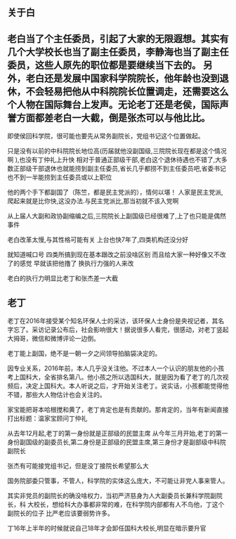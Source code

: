 


## 关于白

老白当了个主任委员，引起了大家的无限遐想。其实有几个大学校长也当了副主任委员，李静海也当了副主任委员，这些人原先的职位都是要继续当下去的。
另外，老白还是发展中国家科学院院长，他年龄也没到退休，不会轻易把他从中科院院长位置调走，还需要这么个人物在国际舞台上发声。无论老丁还是老侯，国际声誉方面都差老白一大截，倒是张杰可以与他比比。
--


即使侯回科学院，很可能也要先从常务副院长，党组书记这个位置做起。


只是没有以前的中科院院长地位高(历届就他没副国级,三院院长现在都是这个情况啊  ),也没有丁仲礼上升快
相对于普通正部级干部,老白这个退休待遇也不错了,大多数正部级干部退休也就能捞到副主任委员,省长几乎都捞不到主任委员吧,省委书记也不到一半能捞到主任委员或以上职位

他的两个手下都副国了（陈竺，都是民主党派的），情何以堪！ 人家是民主党派,爬起来就是比你快,这没办法.与民主党派比,那当初就不该入党啊

从上届人大副和政协副缩编之后,三院院长上副国级已经很难了,上了也只能是偶然事件

老白改革太慢,与其性格可能有关
上台也快7年了,四类机构还没分好


就知道喊口号
四类所搞到现在基本跟改之前没啥区别
而且给大家一种好像又不改了的感觉
早就该把他撸了
换执行力强的人来改

老白的执行力明显比老丁和张杰差一大截

## 老丁

老丁在2016年接受某个知名环保人士的采访，该环保人士身份是央视记者，其名字忘了。采访记录公布后，社会影响很大！据说很多人看完，很感动，对老丁竖起大拇哥，微信和微博评论一边倒。

老丁能上副国，绝不是一朝一夕之间领导拍脑袋决定的。

因专业关系，2016年前，本人几乎没关注他。不过本人一个认识的朋友他的小孩考上国科大，全省排名第八。他小孩之所以选国科大，就是因为看了老丁的几次视频后，决定上国科大。本人听说之后，才开始关注老丁。说实话，小孩都能觉得他不错，那些大人物估计也会关注的。

家宝能把哥本哈根搅和黄了，老丁肯定也是有贡献的。那肯定的，当年有新闻直接打出标题：温家宝顾问丁仲礼

从去年12月起,老丁的第一身份就是正部级的民盟主席
从今年三月开始,老丁的第一身份副国级的副委员长,第二身份是正部级的民盟主席,第三身份才是副部级中科院副院长

张杰有可能接党组书记，但是没丁接院长希望那么大

国务院部委只管事，不管人，科学院的实体这么庞大，不可能让非党人事来管人。

其实非党员的副院长的确没啥权力，当初严济慈身为人大副委员长兼科学院副院长，科
大校长，想给科大办事都非常的难，在科学院内部都有人不鸟他，丁这个副院长的位子
比严老应该要弱势许多。

丁16年上半年的时候就说自己18年才会卸任国科大校长,明显在暗示要升官

#
